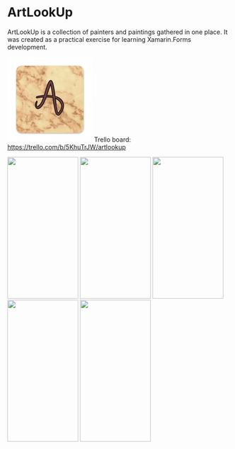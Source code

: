# ArtLookUp

ArtLookUp is a collection of painters and paintings gathered in one place. It was created as a practical exercise for learning Xamarin.Forms development.

![picture](ArtLookUp.Android/Resources/drawable-xxxhdpi/ic_launcher.png)
Trello board: https://trello.com/b/5KhuTrJW/artlookup

<p align="cener">
  <img width="160" height="320" src="https://i.ibb.co/yqLzFQm/photo6039836956327784408.jpg">
  <img width="160" height="320" src="https://i.ibb.co/fnHxSxc/photo6039836956327784406-1.jpg">
  <img width="160" height="320" src="https://i.ibb.co/7J88xXB/photo6039836956327784407.jpg">
  <img width="160" height="320" src="https://i.ibb.co/zhVVZBW/photo6039836956327784409.jpg">
  <img width="160" height="320" src="https://i.ibb.co/v3Jh0vp/photo6039836956327784410.jpg">
</p>


